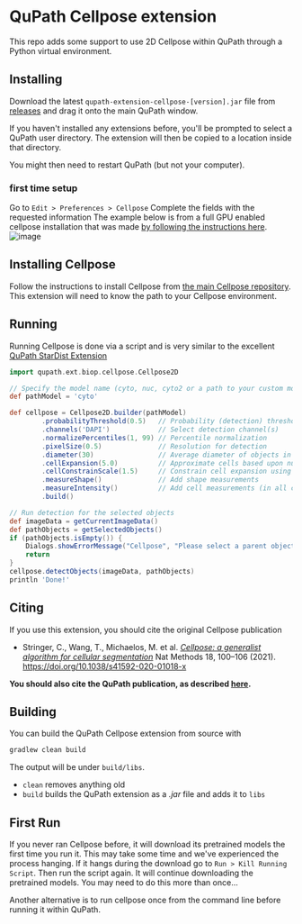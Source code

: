 # QuPath Cellpose extension

This repo adds some support to use 2D Cellpose within QuPath through a Python virtual environment.


## Installing

Download the latest `qupath-extension-cellpose-[version].jar` file from [releases](https://github.com/biop/qupath-extension-cellpose/releases) and drag it onto the main QuPath window.

If you haven't installed any extensions before, you'll be prompted to select a QuPath user directory.
The extension will then be copied to a location inside that directory.

You might then need to restart QuPath (but not your computer).

### first time setup
Go to `Edit > Preferences > Cellpose`
Complete the fields with the requested information
The example below is from a full GPU enabled cellpose installation that was made [by following the instructions here](https://c4science.ch/w/bioimaging_and_optics_platform_biop/computers-servers/software/gpu-deep-learning/python-venv/#cellpose). 
![image](https://user-images.githubusercontent.com/319932/137691866-2e15d4b5-526c-4360-9d1d-710bb285fd09.png)

## Installing Cellpose

Follow the instructions to install Cellpose from [the main Cellpose repository](https://github.com/mouseland/cellpose).
This extension will need to know the path to your Cellpose environment.

## Running

Running Cellpose is done via a script and is very similar to the excellent [QuPath StarDist Extension](https://github.com/qupath/qupath-extension-stardist)


```groovy
import qupath.ext.biop.cellpose.Cellpose2D

// Specify the model name (cyto, nuc, cyto2 or a path to your custom model)
def pathModel = 'cyto'

def cellpose = Cellpose2D.builder(pathModel)
        .probabilityThreshold(0.5)   // Probability (detection) threshold
        .channels('DAPI')            // Select detection channel(s)
        .normalizePercentiles(1, 99) // Percentile normalization
        .pixelSize(0.5)              // Resolution for detection
        .diameter(30)                // Average diameter of objects in px (at the requested pixel sie)
        .cellExpansion(5.0)          // Approximate cells based upon nucleus expansion
        .cellConstrainScale(1.5)     // Constrain cell expansion using nucleus size
        .measureShape()              // Add shape measurements
        .measureIntensity()          // Add cell measurements (in all compartments)
        .build()

// Run detection for the selected objects
def imageData = getCurrentImageData()
def pathObjects = getSelectedObjects()
if (pathObjects.isEmpty()) {
    Dialogs.showErrorMessage("Cellpose", "Please select a parent object!")
    return
}
cellpose.detectObjects(imageData, pathObjects)
println 'Done!'
```
## Citing

If you use this extension, you should cite the original Cellpose publication
- Stringer, C., Wang, T., Michaelos, M. et al. 
[*Cellpose: a generalist algorithm for cellular segmentation*](https://arxiv.org/abs/1806.03535)
Nat Methods 18, 100–106 (2021). https://doi.org/10.1038/s41592-020-01018-x

**You should also cite the QuPath publication, as described [here](https://qupath.readthedocs.io/en/stable/docs/intro/citing.html).**


## Building

You can build the QuPath Cellpose extension from source with

```bash
gradlew clean build
```

The output will be under `build/libs`.

* `clean` removes anything old
* `build` builds the QuPath extension as a *.jar* file and adds it to `libs`

## First Run

If you never ran Cellpose before, it will download its pretrained models the first time you run it. This may take some time and we've experienced the process hanging. If it hangs during the download  go to `Run > Kill Running Script`. Then run the script again. It will continue downloading the pretrained models. You may need to do this more than once...

Another alternative is to run cellpose once from the command line before running it within QuPath. 
